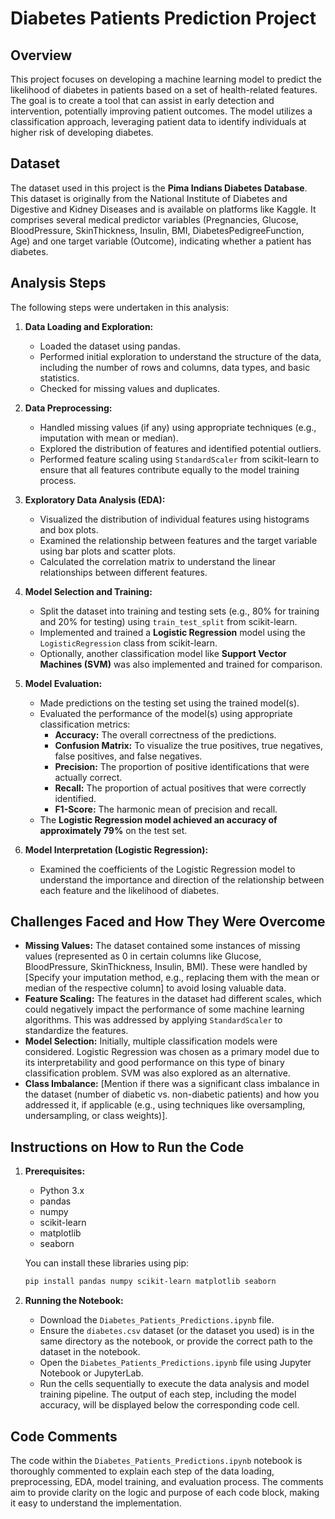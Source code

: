 # Diabetes Patients Prediction Project

## Overview

This project focuses on developing a machine learning model to predict the likelihood of diabetes in patients based on a set of health-related features. The goal is to create a tool that can assist in early detection and intervention, potentially improving patient outcomes. The model utilizes a classification approach, leveraging patient data to identify individuals at higher risk of developing diabetes.

## Dataset

The dataset used in this project is the **Pima Indians Diabetes Database**. This dataset is originally from the National Institute of Diabetes and Digestive and Kidney Diseases and is available on platforms like Kaggle. It comprises several medical predictor variables (Pregnancies, Glucose, BloodPressure, SkinThickness, Insulin, BMI, DiabetesPedigreeFunction, Age) and one target variable (Outcome), indicating whether a patient has diabetes.

## Analysis Steps

The following steps were undertaken in this analysis:

1.  **Data Loading and Exploration:**
    * Loaded the dataset using pandas.
    * Performed initial exploration to understand the structure of the data, including the number of rows and columns, data types, and basic statistics.
    * Checked for missing values and duplicates.

2.  **Data Preprocessing:**
    * Handled missing values (if any) using appropriate techniques (e.g., imputation with mean or median).
    * Explored the distribution of features and identified potential outliers.
    * Performed feature scaling using `StandardScaler` from scikit-learn to ensure that all features contribute equally to the model training process.

3.  **Exploratory Data Analysis (EDA):**
    * Visualized the distribution of individual features using histograms and box plots.
    * Examined the relationship between features and the target variable using bar plots and scatter plots.
    * Calculated the correlation matrix to understand the linear relationships between different features.

4.  **Model Selection and Training:**
    * Split the dataset into training and testing sets (e.g., 80% for training and 20% for testing) using `train_test_split` from scikit-learn.
    * Implemented and trained a **Logistic Regression** model using the `LogisticRegression` class from scikit-learn.
    * Optionally, another classification model like **Support Vector Machines (SVM)** was also implemented and trained for comparison.

5.  **Model Evaluation:**
    * Made predictions on the testing set using the trained model(s).
    * Evaluated the performance of the model(s) using appropriate classification metrics:
        * **Accuracy:** The overall correctness of the predictions.
        * **Confusion Matrix:** To visualize the true positives, true negatives, false positives, and false negatives.
        * **Precision:** The proportion of positive identifications that were actually correct.
        * **Recall:** The proportion of actual positives that were correctly identified.
        * **F1-Score:** The harmonic mean of precision and recall.
    * The **Logistic Regression model achieved an accuracy of approximately 79%** on the test set.

6.  **Model Interpretation (Logistic Regression):**
    * Examined the coefficients of the Logistic Regression model to understand the importance and direction of the relationship between each feature and the likelihood of diabetes.

## Challenges Faced and How They Were Overcome

* **Missing Values:** The dataset contained some instances of missing values (represented as 0 in certain columns like Glucose, BloodPressure, SkinThickness, Insulin, BMI). These were handled by [Specify your imputation method, e.g., replacing them with the mean or median of the respective column] to avoid losing valuable data.
* **Feature Scaling:** The features in the dataset had different scales, which could negatively impact the performance of some machine learning algorithms. This was addressed by applying `StandardScaler` to standardize the features.
* **Model Selection:** Initially, multiple classification models were considered. Logistic Regression was chosen as a primary model due to its interpretability and good performance on this type of binary classification problem. SVM was also explored as an alternative.
* **Class Imbalance:** [Mention if there was a significant class imbalance in the dataset (number of diabetic vs. non-diabetic patients) and how you addressed it, if applicable (e.g., using techniques like oversampling, undersampling, or class weights)].

## Instructions on How to Run the Code

1.  **Prerequisites:**
    * Python 3.x
    * pandas
    * numpy
    * scikit-learn
    * matplotlib
    * seaborn

    You can install these libraries using pip:
    ```bash
    pip install pandas numpy scikit-learn matplotlib seaborn
    ```

2.  **Running the Notebook:**
    * Download the `Diabetes_Patients_Predictions.ipynb` file.
    * Ensure the `diabetes.csv` dataset (or the dataset you used) is in the same directory as the notebook, or provide the correct path to the dataset in the notebook.
    * Open the `Diabetes_Patients_Predictions.ipynb` file using Jupyter Notebook or JupyterLab.
    * Run the cells sequentially to execute the data analysis and model training pipeline. The output of each step, including the model accuracy, will be displayed below the corresponding code cell.

## Code Comments

The code within the `Diabetes_Patients_Predictions.ipynb` notebook is thoroughly commented to explain each step of the data loading, preprocessing, EDA, model training, and evaluation process. The comments aim to provide clarity on the logic and purpose of each code block, making it easy to understand the implementation.
